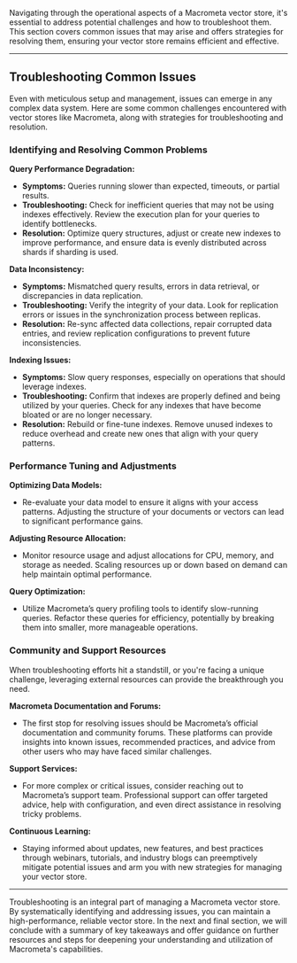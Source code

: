 Navigating through the operational aspects of a Macrometa vector store, it's essential to address potential challenges and how to troubleshoot them. This section covers common issues that may arise and offers strategies for resolving them, ensuring your vector store remains efficient and effective.

---

## Troubleshooting Common Issues

Even with meticulous setup and management, issues can emerge in any complex data system. Here are some common challenges encountered with vector stores like Macrometa, along with strategies for troubleshooting and resolution.

### Identifying and Resolving Common Problems

**Query Performance Degradation:**
- **Symptoms:** Queries running slower than expected, timeouts, or partial results.
- **Troubleshooting:** Check for inefficient queries that may not be using indexes effectively. Review the execution plan for your queries to identify bottlenecks.
- **Resolution:** Optimize query structures, adjust or create new indexes to improve performance, and ensure data is evenly distributed across shards if sharding is used.

**Data Inconsistency:**
- **Symptoms:** Mismatched query results, errors in data retrieval, or discrepancies in data replication.
- **Troubleshooting:** Verify the integrity of your data. Look for replication errors or issues in the synchronization process between replicas.
- **Resolution:** Re-sync affected data collections, repair corrupted data entries, and review replication configurations to prevent future inconsistencies.

**Indexing Issues:**
- **Symptoms:** Slow query responses, especially on operations that should leverage indexes.
- **Troubleshooting:** Confirm that indexes are properly defined and being utilized by your queries. Check for any indexes that have become bloated or are no longer necessary.
- **Resolution:** Rebuild or fine-tune indexes. Remove unused indexes to reduce overhead and create new ones that align with your query patterns.

### Performance Tuning and Adjustments

**Optimizing Data Models:**
- Re-evaluate your data model to ensure it aligns with your access patterns. Adjusting the structure of your documents or vectors can lead to significant performance gains.

**Adjusting Resource Allocation:**
- Monitor resource usage and adjust allocations for CPU, memory, and storage as needed. Scaling resources up or down based on demand can help maintain optimal performance.

**Query Optimization:**
- Utilize Macrometa’s query profiling tools to identify slow-running queries. Refactor these queries for efficiency, potentially by breaking them into smaller, more manageable operations.

### Community and Support Resources

When troubleshooting efforts hit a standstill, or you're facing a unique challenge, leveraging external resources can provide the breakthrough you need.

**Macrometa Documentation and Forums:**
- The first stop for resolving issues should be Macrometa’s official documentation and community forums. These platforms can provide insights into known issues, recommended practices, and advice from other users who may have faced similar challenges.

**Support Services:**
- For more complex or critical issues, consider reaching out to Macrometa’s support team. Professional support can offer targeted advice, help with configuration, and even direct assistance in resolving tricky problems.

**Continuous Learning:**
- Staying informed about updates, new features, and best practices through webinars, tutorials, and industry blogs can preemptively mitigate potential issues and arm you with new strategies for managing your vector store.

---

Troubleshooting is an integral part of managing a Macrometa vector store. By systematically identifying and addressing issues, you can maintain a high-performance, reliable vector store. In the next and final section, we will conclude with a summary of key takeaways and offer guidance on further resources and steps for deepening your understanding and utilization of Macrometa's capabilities.